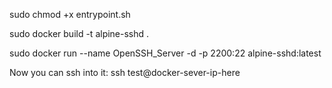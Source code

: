 

sudo chmod +x entrypoint.sh


sudo docker build -t alpine-sshd .



sudo docker run --name OpenSSH_Server -d -p 2200:22 alpine-sshd:latest




Now you can ssh into it:
ssh test@docker-sever-ip-here
